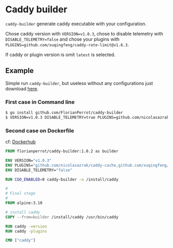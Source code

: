 # Caddy builder

`caddy-builder` generate caddy executable with your configuration.

Chose caddy version with `VERSION=v1.0.3`, chose to disable telemetry with `DISABLE_TELEMETRY=false` and chose your plugins with `PLUGINS=github.com/xuqingfeng/caddy-rate-limit@v1.6.3`.

If caddy or plugin version is omit `latest` is selected.

## Example

Simple run `caddy-builder`, but useless without any configurations just download [here](https://caddyserver.com/download).

### First case in Command line
```bash
$ go install github.com/FlorianPerrot/caddy-builder
$ VERSION=v1.0.3 DISABLE_TELEMETRY=true PLUGINS=github.com/nicolasazrak/caddy-cache,github.com/xuqingfeng/caddy-rate-limit@v1.6.3 caddy-builder
```

### Second case on Dockerfile

cf: [Dockerhub](https://cloud.docker.com/repository/docker/florianperrot/caddy-builder)

```Dockerfile
FROM florianperrot/caddy-builder:1.0.2 as builder

ENV VERSION="v1.0.3"
ENV PLUGINS="github.com/nicolasazrak/caddy-cache,github.com/xuqingfeng/caddy-rate-limit"
ENV DISABLE_TELEMETRY="false"

RUN CGO_ENABLED=0 caddy-builder -o /install/caddy

#
# Final stage
#
FROM alpine:3.10

# install caddy
COPY --from=builder /install/caddy /usr/bin/caddy

RUN caddy -version
RUN caddy -plugins

CMD ["caddy"]
```